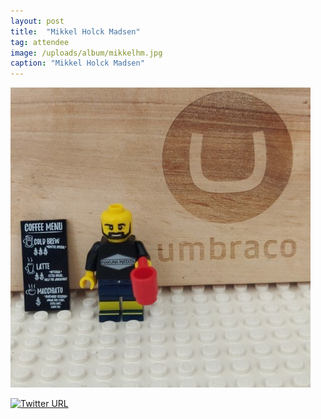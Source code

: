 ```yaml
---
layout: post
title:  "Mikkel Holck Madsen"
tag: attendee
image: /uploads/album/mikkelhm.jpg
caption: "Mikkel Holck Madsen"
---
```


![](/uploads/album/mikkelhm.jpg)


[![Twitter URL](https://img.shields.io/twitter/url/https/twitter.com/mikkelhm.svg?style=social&label=Follow%20%40mikkelhm)](https://twitter.com/mikkelhm)
